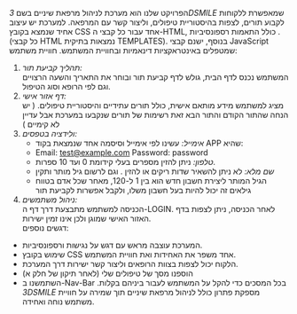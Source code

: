 הפרויקט שלנו הוא מערכת לניהול מרפאת שיניים בשם *3DSMILE* שמאפשרת ללקוחות לקבוע תורים, לצפות בהיסטוריית טיפולים, וליצור קשר עם המרפאה. למערכת יש עיצוב אחיד שנמצא בקובץ CSS אחד עבור כל קבצי ה-HTML, כולל התאמות רספונסיביות .(כל קבצי HTML נמצאות בתיקית TEMPLATESׂ). בנוסף, ישנם קבצי JavaScript שמטפלים באינטראקציות דינאמיות ובחוויית המשתמש.
 חוויית משתמש:
1. *תהליך קביעת תור:*  
   המשתמש נכנס לדף הבית, גולש לדף קביעת תור ובוחר את התאריך והשעה הרצויים וגם לפי הרופא וסוג הטיפול.
2. *דף אזור אישי:*  
   מציג למשתמש מידע מותאם אישית, כולל תורים עתידיים והיסטוריית טיפולים. ( יש הנחה שהתור הקודם והתור הבא זאת רשימות של תורים שנקבעו במערכת אבל עדיין לא קימיים )
3. *ולידציה בטפסים:*  
   - *אימייל:* עשינו לפי אימייל וסיסמה אחד שנמצאת בקוד APP שהיא:
   - Email: test@example.com
Password: password
   - *טלפון:* ניתן להזין מספרים בעלי קידומת 0 ועד 10 ספרות.  
   - *שם מלא:* לא ניתן להשאיר שדות ריקים או להזין . וגם לרשום גיל מותר ותקין
   - הגיל המותר ליצירת חשבון חדש הוא בין 1 ל-120, מאחר שכל אדם בטווח גילאים זה יכול להיות בעל חשבון משלו, ולקבל אפשרות לקביעת תור
4. *ניהול משתמשים:*  
   הכניסה למשתמש מתבצעת דרך דף ה-LOGIN. לאחר הכניסה, ניתן לצפות בדף האזור האישי שמוגן ולכן אינו זמין ישירות.  
דגשים נוספים:
- המערכת עוצבה מראש עם דגש על נגישות ורספונסיביות.  
- שימוש בקובץ CSS אחד משפר את האחידות ואת חוויית המשתמש.  
- הלקוח יכול לצפות בצוות הרופאים וליצור קשר ישירות דרך המערכת.  
- ⁠הוספנו מסך של טיפולים שלי (לאחר תיקון של חלק א) 
- ⁠השתמשנו ב-Nav-Bar בכל המסכים כדי להקל על המשתמש לעבור ביניהם בקלות.
*3DSMILE* מספקת פתרון כולל לניהול מרפאת שיניים תוך שמירה על חוויית משתמש נוחה ואחידה.
